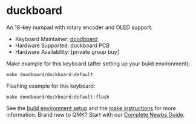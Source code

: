 # duckboard

An 18-key numpad with rotary encoder and OLED support. 

* Keyboard Maintainer: [doodboard](https://github.com/doodboard)
* Hardware Supported: duckboard PCB
* Hardware Availability: [private group buy]

Make example for this keyboard (after setting up your build environment):

    make doodboard/duckboard:default

Flashing example for this keyboard:

    make doodboard/duckboard:default:flash

See the [build environment setup](https://docs.qmk.fm/#/getting_started_build_tools) and the [make instructions](https://docs.qmk.fm/#/getting_started_make_guide) for more information. Brand new to QMK? Start with our [Complete Newbs Guide](https://docs.qmk.fm/#/newbs).